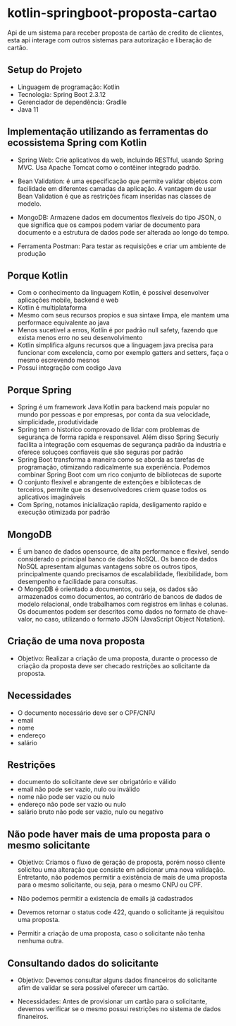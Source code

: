 # kotlin-springboot-proposta-cartao
Api de um sistema para receber proposta de cartão de credito de clientes, esta api interage com outros sistemas para autorização e liberação de cartão.

## Setup do Projeto 
* Linguagem de programação: Kotlin
* Tecnologia: Spring Boot 2.3.12
* Gerenciador de dependência: Gradlle
* Java 11

## Implementação utilizando as ferramentas do ecossistema Spring com Kotlin 

* Spring Web: Crie aplicativos da web, incluindo RESTful, usando Spring MVC. Usa Apache Tomcat como o contêiner integrado padrão.

* Bean Validation: é uma especificação que permite validar objetos com facilidade em diferentes camadas da aplicação. A vantagem de usar Bean Validation é que as restrições ficam inseridas nas classes de modelo.

* MongoDB: Armazene dados em documentos flexíveis do tipo JSON, o que significa que os campos podem variar de documento para documento e a estrutura de dados pode ser alterada ao longo do tempo.

* Ferramenta Postman: Para testar as requisições e criar um ambiente de produção


## Porque Kotlin
* Com o conhecimento da linguagem Kotlin, é possivel desenvolver aplicações mobile, backend e web
* Kotlin é multiplataforma
* Mesmo com seus recursos propios e sua sintaxe limpa, ele mantem uma performace equivalente ao java
* Menos sucetivel a erros, Kotlin é por padrão null safety, fazendo que exista menos erro no seu desenvolvimento
* Kotlin simplifica alguns recursos que a linguagem java precisa para funcionar com excelencia, como por exemplo gatters and setters, faça o mesmo escrevendo mesnos
* Possui integração com codigo Java

## Porque Spring
* Spring é um framework Java Kotlin para backend mais popular no mundo por pessoas e por empresas, por conta da sua velocidade, simplicidade, produtividade
* Spring tem o historico comprovado de lidar com problemas de segurança de forma rapida e responsavel. Além disso Spring Securiy facilita a integração com esquemas de segurança padrão da industria e oferece soluçoes confiaveis que são seguras por padrão
* Spring Boot transforma a maneira como se aborda as tarefas de programação, otimizando radicalmente sua experiência. Podemos combinar Spring Boot com um rico conjunto de bibliotecas de suporte
* O conjunto flexivel e abrangente de extenções e bibliotecas de terceiros, permite que os desenvolvedores criem quase todos os aplicativos imagináveis
* Com Spring, notamos inicialização rapida, desligamento rapido e execução otimizada por padrão

## MongoDB
* É um banco de dados opensource, de alta performance e flexível, sendo considerado o principal banco de dados NoSQL.
Os banco de dados NoSQL apresentam algumas vantagens sobre os outros tipos, principalmente quando precisamos de escalabilidade, flexibilidade, bom desempenho e facilidade para consultas.
* O MongoDB é orientado a documentos, ou seja, os dados são armazenados como documentos, ao contrário de bancos de dados de modelo relacional, onde trabalhamos com registros em linhas e colunas. Os documentos podem ser descritos como dados no formato de chave-valor, no caso, utilizando o formato JSON (JavaScript Object Notation).

## Criação de uma nova proposta
* Objetivo:  Realizar a criação de uma proposta, durante o processo de criação da proposta deve ser checado restrições ao solicitante da proposta.

## Necessidades
* O documento necessário deve ser o CPF/CNPJ
* email
* nome
* endereço
* salário

## Restrições
* documento do solicitante deve ser obrigatório e válido
* email não pode ser vazio, nulo ou inválido
* nome não pode ser vazio ou nulo
* endereço não pode ser vazio ou nulo
* salário bruto não pode ser vazio, nulo ou negativo

## Não pode haver mais de uma proposta para o mesmo solicitante

* Objetivo: Criamos o fluxo de geração de proposta, porém nosso cliente solicitou uma alteração que consiste em adicionar uma nova validação.
Entretanto, não podemos permitir a existência de mais de uma proposta para o mesmo solicitante, ou seja, para o mesmo CNPJ ou CPF.
* Não podemos permitir a existencia de emails já cadastrados

* Devemos retornar o status code 422, quando o solicitante já requisitou uma proposta.
* Permitir a criação de uma proposta, caso o solicitante não tenha nenhuma outra.

## Consultando dados do solicitante
* Objetivo: Devemos consultar alguns dados financeiros do solicitante afim de validar se sera possivel oferecer um cartão.

* Necessidades: Antes de provisionar um cartão para o solicitante, devemos verificar se o mesmo possui restrições no sistema de dados finaneiros.
